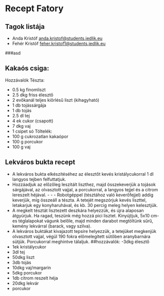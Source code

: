 # Recept Fatory
## Tagok listája
- Anda Kristóf anda.kristof@students.jedlik.eu
- Fehér Kristóf feher.kristof1@students.jedlik.eu

###asd

## Kakaós csiga:
Hozzávalók
Tészta:
- 0.5 kg finomliszt
- 2.5 dkg friss élesztő
- 2 evőkanál teljes kiőrlésű liszt (kihagyható)
- 1 db tojássárgája
- 1 db tojás
- 2.5 dl tej
- 4 ek cukor (csapott)
- 7 dkg vaj
- 1 csipet só
Töltelék:
- 100 g cukrozatlan kakaópor
- 100 g porcukor
- 100 g vaj

## Lekváros bukta recept
- A lekváros bukta elkészítéséhez az élesztőt kevés kristálycukorral 1 dl langyos tejben felfuttatjuk.
- Hozzáadjuk az előzőleg leszitált liszthez, majd összekeverjük a tojások sárgájával, az olvasztott vajjal, a porcukorral, a langyos tejjel és a citrom lereszelt héjával. - - - Robotgéppel (tésztához való keverőfejjel) addig keverjük, míg összeáll a tészta. A tetejét megszórjuk kevés liszttel, letakarjuk egy konyharuhával, és kb. 30 percig meleg helyen kelesztjük.
- A megkelt tésztát lisztezett deszkára helyezzük, és újra alaposan átgyúrjuk. Ha ragad, teszünk még hozzá pici lisztet. Kinyújtjuk, 5x10 cm-es téglalapokat vágunk belőle, majd minden darabot megtöltünk sűrű, kemény lekvárral (barack, vagy szilva).
- A lekváros buktákat kivajazott tepsire helyezzük, a tetejüket megkenjük olvasztott vajjal, végül 190 fokra előmelegített sütőben aranybarnára sütjük. Porcukorral meghintve tálaljuk. 
##hozzávalók:
-3dkg	élesztő	
- 1ek	kristálycukor	
- 3dl	tej	
- 50dkg	liszt	
- 3db	tojás	
- 10dkg	vaj/margarin	
- 5dkg	porcukor	
- 1db	citrom reszelt héja	
- 20dkg	lekvár	
- porcukor
